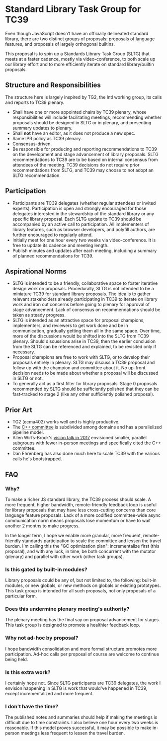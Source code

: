 # Standard Library Task Group for TC39

Even though JavaScript doesn’t have an officially delineated standard library, there are two distinct groups of proposals: proposals of language features, and proposals of largely orthogonal builtins.

This proposal is to spin up a Standards Library Task Group (SLTG) that meets at a faster cadence, mostly via video-conference, to both scale up our library effort and to more efficiently iterate on standard library/builtin proposals.

## Structure and Responsibilities

The structure here is largely inspired by TG2, the Intl working group, its calls and reports to TC39 plenary.

- Shall have one or more appointed chairs by TC39 plenary, whose responsibilities will include facilitating meetings, recommending whether proposals should be designed in SLTG or in plenary, and presenting summary updates to plenary.
- Shall **not** have an editor, as it does not produce a new spec.
- Same IPR policy as TC39 plenary.
- Consensus-driven.
- Be responsible for producing and reporting recommendations to TC39 on the development and stage advancement of library proposals. SLTG recommendations to TC39 are to be based on internal consensus from attendees of the meeting. TC39 decisions do not require prior recommendations from SLTG, and TC39 may choose to not adopt an SLTG recommendation.

## Participation

- Participants are TC39 delegates (whether regular attendees or invited experts). Participation is open and strongly encouraged for those delegates interested in the stewardship of the standard library or any specific library proposal. Each SLTG update to TC39 should be accompanied by an active call to participation. All implementers of library features, such as browser developers, and polyfill authors, are further encouraged to regularly attend.
- Initially meet for one hour every two weeks via video-conference. It is free to update its cadence and meeting length.
- Publish minutes and updates after each meeting, including a summary of planned recommendations for TC39.

## Aspirational Norms

- SLTG is intended to be a friendly, collaborative space to foster iterative design work on proposals. Procedurally, SLTG is not intended to be a miniature TC39 for standard library proposals. The idea is to gather relevant stakeholders already participating in TC39 to iterate on library work and iron out concerns before going to plenary for approval of stage advancement. Lack of consensus on recommendations should be taken as steady progress.
- SLTG is intended as an attractive space for proposal champions, implementers, and reviewers to get work done and be in communication, gradually getting them all in the same space. Over time, more of the discussions would be shifted into the SLTG from TC39 plenary. Should discussions arise in TC39, then the earlier conclusion from the SLTG can be referenced and explained, to be revisited only if necessary.
- Proposal champions are free to work with SLTG, or to develop their proposals entirely in plenary. SLTG may discuss a TC39 proposal and follow up with the champion and committee about it. No up-front decision needs to be made about whether a proposal will be discussed in SLTG or not.
- To generally act as a first filter for library proposals. Stage 0 proposals recommended by SLTG should be sufficiently polished that they can be fast-tracked to stage 2 (like any other sufficiently polished proposal).

## Prior Art

- TG2 (ecma402) works well and is highly productive.
- The [C++ committee](https://isocpp.org/std/the-committee) is subdivided among domains and has a parallelized pipeline model.
- Allen Wirfs-Brock's [vision talk in 2017](https://github.com/tc39/agendas/blob/master/2017/ES-next20.pdf) envisioned smaller, parallel subgroups with fewer in-person meetings and specifically cited the C++ committee.
- Dan Ehrenberg has also done much here to scale TC39 with the various calls he's bootstrapped.

## FAQ

### Why?

To make a richer JS standard library, the TC39 process should scale. A more frequent, higher bandwidth, remote-friendly feedback loop is useful for library proposals that may have less cross-cutting concerns than core language feature proposals. Lack of a more codified committee-wide async communication norm means proposals lose momentum or have to wait another 2 months to make progress.

In the longer term, I hope we enable more granular, more frequent, remote-friendly standards participation to scale the committee and lessen the travel burden. I'm calling this the "GC optimization plan": incrementalize first (this proposal), and with any luck, in time, be both concurrent with the mutator (plenary) and parallel with other work (other task groups).

### Is this gated by built-in modules?

Library proposals could be any of, but not limited to, the following: built-in modules, or new globals, or new methods on globals or existing prototypes. This task group is intended for all such proposals, not only proposals of a particular form.

### Does this undermine plenary meeting's authority?

The plenary meeting has the final say on proposal advancement for stages. This task group is designed to promote a healthier feedback loop.

### Why not ad-hoc by proposal?

I hope bandwidth consolidation and more formal structure promotes more participation. Ad-hoc calls per proposal of course are welcome to continue being held.

### Is this extra work?

I certainly hope not. Since SLTG participants are TC39 delegates, the work I envision happening in SLTG is work that would've happened in TC39, except incrementalized and more frequent.

### I don't have the time?

The published notes and summaries should help if making the meetings is difficult due to time constraints. I also believe one hour every two weeks is reasonable. If this model proves successful, it may be possible to make in-person meetings less frequent to lessen the travel burden.
